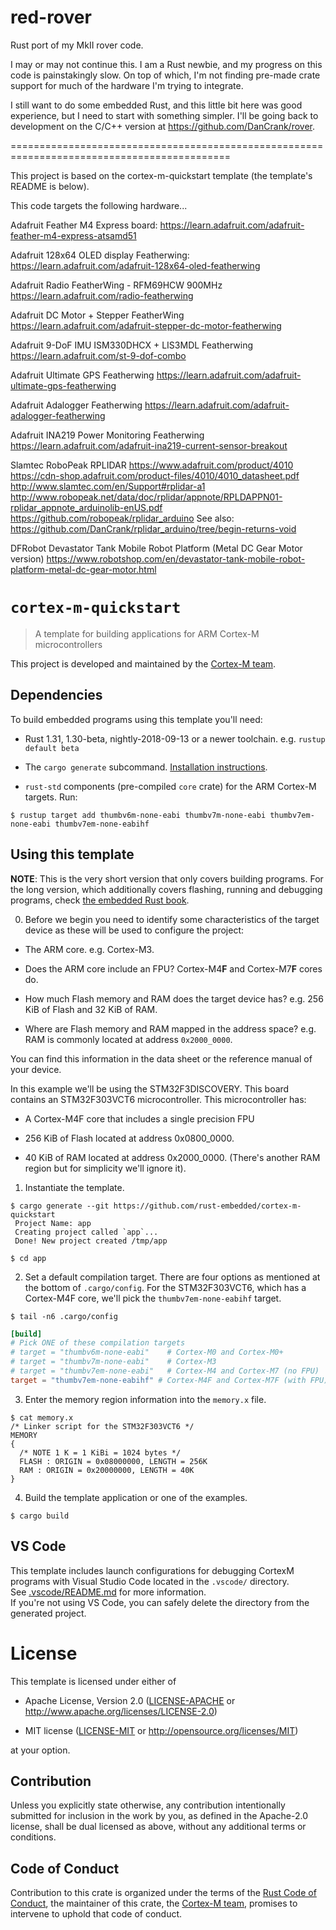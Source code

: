 # red-rover

Rust port of my MkII rover code.

I may or may not continue this. I am a Rust newbie, and my progress on this code is
painstakingly slow. On top of which, I'm not finding pre-made crate support for
much of the hardware I'm trying to integrate.

I still want to do some embedded Rust, and this little bit here was good experience,
but I need to start with something simpler. I'll be going back to development on
the C/C++ version at https://github.com/DanCrank/rover.

============================================================================================

This project is based on the cortex-m-quickstart template (the template's README is below).

This code targets the following hardware...

Adafruit Feather M4 Express board:
https://learn.adafruit.com/adafruit-feather-m4-express-atsamd51

Adafruit 128x64 OLED display Featherwing:
https://learn.adafruit.com/adafruit-128x64-oled-featherwing

Adafruit Radio FeatherWing - RFM69HCW 900MHz
https://learn.adafruit.com/radio-featherwing

Adafruit DC Motor + Stepper FeatherWing
https://learn.adafruit.com/adafruit-stepper-dc-motor-featherwing

Adafruit 9-DoF IMU ISM330DHCX + LIS3MDL Featherwing
https://learn.adafruit.com/st-9-dof-combo

Adafruit Ultimate GPS Featherwing
https://learn.adafruit.com/adafruit-ultimate-gps-featherwing

Adafruit Adalogger Featherwing
https://learn.adafruit.com/adafruit-adalogger-featherwing

Adafruit INA219 Power Monitoring Featherwing
https://learn.adafruit.com/adafruit-ina219-current-sensor-breakout

Slamtec RoboPeak RPLIDAR
https://www.adafruit.com/product/4010
https://cdn-shop.adafruit.com/product-files/4010/4010_datasheet.pdf
http://www.slamtec.com/en/Support#rplidar-a1
http://www.robopeak.net/data/doc/rplidar/appnote/RPLDAPPN01-rplidar_appnote_arduinolib-enUS.pdf
https://github.com/robopeak/rplidar_arduino
See also: https://github.com/DanCrank/rplidar_arduino/tree/begin-returns-void

DFRobot Devastator Tank Mobile Robot Platform (Metal DC Gear Motor version)
https://www.robotshop.com/en/devastator-tank-mobile-robot-platform-metal-dc-gear-motor.html

# `cortex-m-quickstart`

> A template for building applications for ARM Cortex-M microcontrollers

This project is developed and maintained by the [Cortex-M team][team].

## Dependencies

To build embedded programs using this template you'll need:

- Rust 1.31, 1.30-beta, nightly-2018-09-13 or a newer toolchain. e.g. `rustup
  default beta`

- The `cargo generate` subcommand. [Installation
  instructions](https://github.com/ashleygwilliams/cargo-generate#installation).

- `rust-std` components (pre-compiled `core` crate) for the ARM Cortex-M
  targets. Run:

``` console
$ rustup target add thumbv6m-none-eabi thumbv7m-none-eabi thumbv7em-none-eabi thumbv7em-none-eabihf
```

## Using this template

**NOTE**: This is the very short version that only covers building programs. For
the long version, which additionally covers flashing, running and debugging
programs, check [the embedded Rust book][book].

[book]: https://rust-embedded.github.io/book

0. Before we begin you need to identify some characteristics of the target
  device as these will be used to configure the project:

- The ARM core. e.g. Cortex-M3.

- Does the ARM core include an FPU? Cortex-M4**F** and Cortex-M7**F** cores do.

- How much Flash memory and RAM does the target device has? e.g. 256 KiB of
  Flash and 32 KiB of RAM.

- Where are Flash memory and RAM mapped in the address space? e.g. RAM is
  commonly located at address `0x2000_0000`.

You can find this information in the data sheet or the reference manual of your
device.

In this example we'll be using the STM32F3DISCOVERY. This board contains an
STM32F303VCT6 microcontroller. This microcontroller has:

- A Cortex-M4F core that includes a single precision FPU

- 256 KiB of Flash located at address 0x0800_0000.

- 40 KiB of RAM located at address 0x2000_0000. (There's another RAM region but
  for simplicity we'll ignore it).

1. Instantiate the template.

``` console
$ cargo generate --git https://github.com/rust-embedded/cortex-m-quickstart
 Project Name: app
 Creating project called `app`...
 Done! New project created /tmp/app

$ cd app
```

2. Set a default compilation target. There are four options as mentioned at the
   bottom of `.cargo/config`. For the STM32F303VCT6, which has a Cortex-M4F
   core, we'll pick the `thumbv7em-none-eabihf` target.

``` console
$ tail -n6 .cargo/config
```

``` toml
[build]
# Pick ONE of these compilation targets
# target = "thumbv6m-none-eabi"    # Cortex-M0 and Cortex-M0+
# target = "thumbv7m-none-eabi"    # Cortex-M3
# target = "thumbv7em-none-eabi"   # Cortex-M4 and Cortex-M7 (no FPU)
target = "thumbv7em-none-eabihf" # Cortex-M4F and Cortex-M7F (with FPU)
```

3. Enter the memory region information into the `memory.x` file.

``` console
$ cat memory.x
/* Linker script for the STM32F303VCT6 */
MEMORY
{
  /* NOTE 1 K = 1 KiBi = 1024 bytes */
  FLASH : ORIGIN = 0x08000000, LENGTH = 256K
  RAM : ORIGIN = 0x20000000, LENGTH = 40K
}
```

4. Build the template application or one of the examples.

``` console
$ cargo build
```

## VS Code

This template includes launch configurations for debugging CortexM programs with Visual Studio Code located in the `.vscode/` directory.  
See [.vscode/README.md](./.vscode/README.md) for more information.  
If you're not using VS Code, you can safely delete the directory from the generated project.

# License

This template is licensed under either of

- Apache License, Version 2.0 ([LICENSE-APACHE](LICENSE-APACHE) or
  http://www.apache.org/licenses/LICENSE-2.0)

- MIT license ([LICENSE-MIT](LICENSE-MIT) or http://opensource.org/licenses/MIT)

at your option.

## Contribution

Unless you explicitly state otherwise, any contribution intentionally submitted
for inclusion in the work by you, as defined in the Apache-2.0 license, shall be
dual licensed as above, without any additional terms or conditions.

## Code of Conduct

Contribution to this crate is organized under the terms of the [Rust Code of
Conduct][CoC], the maintainer of this crate, the [Cortex-M team][team], promises
to intervene to uphold that code of conduct.

[CoC]: https://www.rust-lang.org/policies/code-of-conduct
[team]: https://github.com/rust-embedded/wg#the-cortex-m-team
